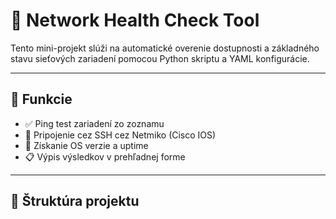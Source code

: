 # 🔧 Network Health Check Tool

Tento mini-projekt slúži na automatické overenie dostupnosti a základného stavu sieťových zariadení pomocou Python skriptu a YAML konfigurácie.

---

## 🧪 Funkcie

- ✅ Ping test zariadení zo zoznamu
- 🔐 Pripojenie cez SSH cez Netmiko (Cisco IOS)
- 📄 Získanie OS verzie a uptime
- 📋 Výpis výsledkov v prehľadnej forme

---

## 📂 Štruktúra projektu

